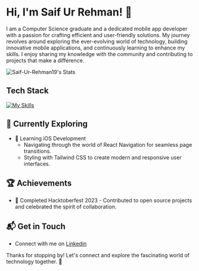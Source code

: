 # Hi, I'm Saif Ur Rehman! 👋

I am a Computer Science graduate and a dedicated mobile app developer with a passion for crafting efficient and user-friendly solutions. My journey revolves around exploring the ever-evolving world of technology, building innovative mobile applications, and continuously learning to enhance my skills. I enjoy sharing my knowledge with the community and contributing to projects that make a difference.

![Saif-Ur-Rehman19's Stats](https://github-readme-stats.vercel.app/api?username=Saif-Ur-Rehman19&theme=vue-dark&show_icons=true&hide_border=true&count_private=true)


## Tech Stack
[![My Skills](https://skillicons.dev/icons?i=js,html,css,wasm)](https://skillicons.dev)

## 🌱 Currently Exploring

- 🚀 Learning iOS Development
  - Navigating through the world of React Navigation for seamless page transitions.
  - Styling with Tailwind CSS to create modern and responsive user interfaces.

 ## 🏆 Achievements

- 🌟 Completed Hacktoberfest 2023 - Contributed to open source projects and celebrated the spirit of collaboration.


## 📬 Get in Touch

- Connect with me on [Linkedin](https://www.linkedin.com/in/saif-ur-rehman-5821b119a/)

Thanks for stopping by! Let's connect and explore the fascinating world of technology together. 🚀



<!--

Here are some ideas to get you started:

- 🔭 I’m currently working on ...
- 🌱 I’m currently learning ...
- 👯 I’m looking to collaborate on ...
- 🤔 I’m looking for help with ...
- 💬 Ask me about ...
- 📫 How to reach me: ...
- 😄 Pronouns: ...
- ⚡ Fun fact: ...
-->
